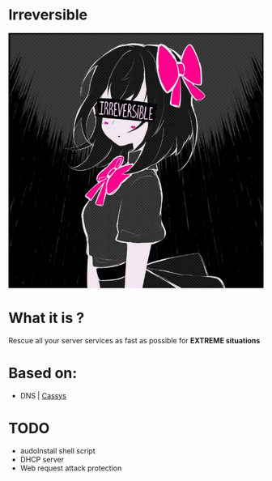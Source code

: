 # Irreversible

<img src="./files/logo.jpg">

# What it is ?

Rescue all your server services as fast as possible for **EXTREME situations**

# Based on: 
- DNS | [Cassys](https://github.com/Sn0wAlice/Cassys)

# TODO
- audoInstall shell script
- DHCP server
- Web request attack protection
